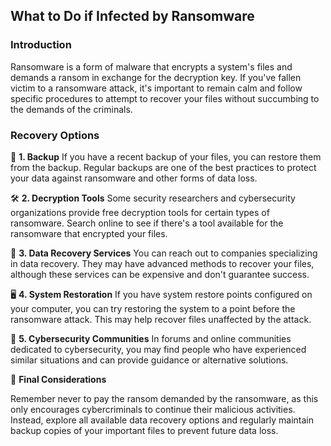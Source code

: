 ## What to Do if Infected by Ransomware

### Introduction

Ransomware is a form of malware that encrypts a system's files and demands a ransom in exchange for the decryption key. If you've fallen victim to a ransomware attack, it's important to remain calm and follow specific procedures to attempt to recover your files without succumbing to the demands of the criminals.

### Recovery Options

💾 **1. Backup**
   If you have a recent backup of your files, you can restore them from the backup. Regular backups are one of the best practices to protect your data against ransomware and other forms of data loss.

🛠️ **2. Decryption Tools**
   Some security researchers and cybersecurity organizations provide free decryption tools for certain types of ransomware. Search online to see if there's a tool available for the ransomware that encrypted your files.

💼 **3. Data Recovery Services**
   You can reach out to companies specializing in data recovery. They may have advanced methods to recover your files, although these services can be expensive and don't guarantee success.

🖥️ **4. System Restoration**
   If you have system restore points configured on your computer, you can try restoring the system to a point before the ransomware attack. This may help recover files unaffected by the attack.

💬 **5. Cybersecurity Communities**
   In forums and online communities dedicated to cybersecurity, you may find people who have experienced similar situations and can provide guidance or alternative solutions.

🤔 **Final Considerations**

Remember never to pay the ransom demanded by the ransomware, as this only encourages cybercriminals to continue their malicious activities. Instead, explore all available data recovery options and regularly maintain backup copies of your important files to prevent future data loss.
